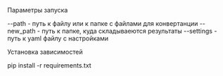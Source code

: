 Параметры запуска

--path - путь к файлу или к папке с файлами для конвертанции 
--new_path - путь к папке, куда складываеются результаты
--settings - путь к yaml файлу с настройками

Установка зависимостей

pip install -r requirements.txt


